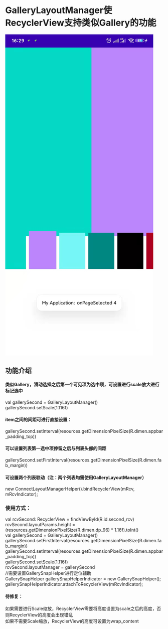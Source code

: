 ﻿# GalleryLayoutManager使RecyclerView支持类似Gallery的功能

![Image text](https://github.com/ChasingWord/GalleryLayoutManager/blob/main/screen_shot/1.jpg)

## 功能介绍
#### 类似Gallery，滑动选择之后第一个可见项为选中项，可设置进行scale放大进行标记选中<br>
val gallerySecond = GalleryLayoutManager()<br>
gallerySecond.setScale(1.116f)<br>
#### item之间的间距可进行直接设置：<br>
gallerySecond.setInterval(resources.getDimensionPixelSize(R.dimen.appbar_padding_top))<br>
#### 可以设置列表第一选中项停留之后与列表头部的间距<br>
gallerySecond.setFirstInterval(resources.getDimensionPixelSize(R.dimen.fab_margin))<br>
#### 可设置两个列表联动（注：两个列表均需使用GalleryLayoutManager）<br>
new ConnectLayoutManagerHelper().bindRecyclerView(mRcv, mRcvIndicator);<br>

### 使用方式：<br>
val rcvSecond: RecyclerView = findViewById(R.id.second_rcv)<br>
rcvSecond.layoutParams.height = (resources.getDimensionPixelSize(R.dimen.dp_96) * 1.16f).toInt()<br>
val gallerySecond = GalleryLayoutManager()<br>
gallerySecond.setFirstInterval(resources.getDimensionPixelSize(R.dimen.fab_margin))<br>
gallerySecond.setInterval(resources.getDimensionPixelSize(R.dimen.appbar_padding_top))<br>
gallerySecond.setScale(1.116f)<br>
rcvSecond.layoutManager = gallerySecond<br>
//需要设置GallerySnapHelper进行定位辅助<br>
GallerySnapHelper gallerySnapHelperIndicator = new GallerySnapHelper();<br>
gallerySnapHelperIndicator.attachToRecyclerView(mRcvIndicator);<br>

#### 待修复：<br>
如果需要进行Scale缩放，RecyclerView需要将高度设置为scale之后的高度，否则RecyclerView的高度会出现错乱<br>
如果不需要Scale缩放，RecyclerView的高度可设置为wrap_content<br>
